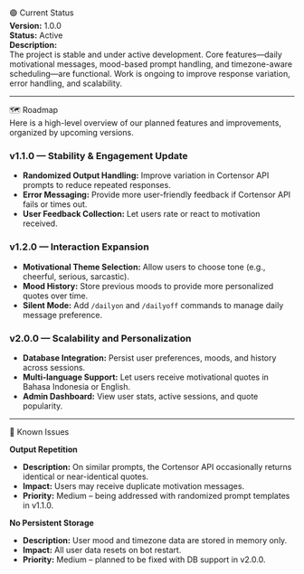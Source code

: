 🟢 Current Status  
**Version:** 1.0.0  
**Status:** Active  
**Description:**  
The project is stable and under active development. Core features—daily motivational messages, mood-based prompt handling, and timezone-aware scheduling—are functional. Work is ongoing to improve response variation, error handling, and scalability.

---

🗺️ Roadmap  
Here is a high-level overview of our planned features and improvements, organized by upcoming versions.

### v1.1.0 — Stability & Engagement Update
- **Randomized Output Handling:** Improve variation in Cortensor API prompts to reduce repeated responses.
- **Error Messaging:** Provide more user-friendly feedback if Cortensor API fails or times out.
- **User Feedback Collection:** Let users rate or react to motivation received.

### v1.2.0 — Interaction Expansion
- **Motivational Theme Selection:** Allow users to choose tone (e.g., cheerful, serious, sarcastic).
- **Mood History:** Store previous moods to provide more personalized quotes over time.
- **Silent Mode:** Add `/dailyon` and `/dailyoff` commands to manage daily message preference.

### v2.0.0 — Scalability and Personalization
- **Database Integration:** Persist user preferences, moods, and history across sessions.
- **Multi-language Support:** Let users receive motivational quotes in Bahasa Indonesia or English.
- **Admin Dashboard:** View user stats, active sessions, and quote popularity.

---

🐛 Known Issues  

**Output Repetition**  
- **Description:** On similar prompts, the Cortensor API occasionally returns identical or near-identical quotes.  
- **Impact:** Users may receive duplicate motivation messages.  
- **Priority:** Medium – being addressed with randomized prompt templates in v1.1.0.

**No Persistent Storage**  
- **Description:** User mood and timezone data are stored in memory only.  
- **Impact:** All user data resets on bot restart.  
- **Priority:** Medium – planned to be fixed with DB support in v2.0.0.
